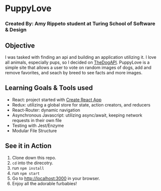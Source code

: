 # PuppyLove

### Created By: Amy Rippeto student at Turing School of Software & Design

## Objective

I was tasked with finding an api and building an application utilizing it. I love all animals, especially pups, so I decided on [TheDogAPI](https://thedogapi.com/). PuppyLove is a simple site that allows a user to vote on random images of dogs, add and remove favorites, and seach by breed to see facts and more images. 

## Learning Goals & Tools used

- React: project started with [Create React App](https://github.com/facebook/create-react-app)
- Redux: utilizing a global store for state, action creators, and reducers
- React-Router: dynamic navigation
- Asynchronous Javascript: utilizing async/await, keeping network requests in their own file
- Testing with Jest/Enzyme
- Modular File Structure


## See it in Action
1. Clone down this repo.
2. `cd` into the direcotry.
3. run `npm install`
4. run `npm start`
5. Go to [http://localhost:3000](http://localhost:3000) in your browser.
6. Enjoy all the adorable furbabies!












